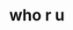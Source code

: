 ---
layout: post
published: true
img: /media/ura-walrus.jpeg
img-name: we all r us
medium: watercolor, ink, gouache
title: who r u
---